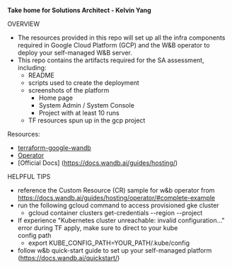   **Take home for Solutions Architect - Kelvin Yang**
  
  OVERVIEW 
  - The resources provided in this repo will set up all the infra components required in Google Cloud Platform (GCP) and the W&B operator      to deploy your self-managed W&B server.
  - This repo contains the artifacts required for the SA assessment, including:
    - README
    - scripts used to create the deployment
    - screenshots of the platform
      - Home page
      - System Admin / System Console
      - Project with at least 10 runs
    - TF resources spun up in the gcp project
  
  Resources:
  - [terraform-google-wandb](https://github.com/wandb/terraform-google-wandb)
  - [Operator](https://docs.wandb.ai/guides/hosting/operator/)
  - [Official Docs] (https://docs.wandb.ai/guides/hosting/)
  

  HELPFUL TIPS 
  - reference the Custom Resource (CR) sample for w&b operator from https://docs.wandb.ai/guides/hosting/operator/#complete-example
  - run the following gcloud command to access provisioned gke cluster
    - gcloud container clusters get-credentials <cluster-name> --region <region> --project <project-id>
  - If experience "Kubernetes cluster unreachable: invalid configuration..." error during TF apply, make sure to direct to your kube      
    config path
    - export KUBE_CONFIG_PATH=YOUR_PATH/.kube/config
  - follow w&b quick-start guide to set up your self-managed platform (https://docs.wandb.ai/quickstart/) 
